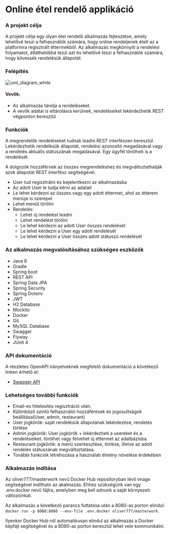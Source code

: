 # Online étel rendelő applikáció
### A projekt célja
A projekt célja egy olyan étel rendelő alkalmazás fejlesztése, 
amely lehetővé teszi a felhasználók számára, hogy online rendeljenek ételt az a platformra regisztrált éttermekből.
Az alkalmazás megkönnyíti a rendelési folyamatot, átláthatóbbá teszi azt és lehetővé teszi a 
felhasználók számára, hogy kövessék rendelésük állapotát.


### Felépítés

![uml_diagram_white](https://github.com/green-fox-academy/Oliver9579-masterwork/blob/2a8afa4356eab1a445454621088b7aa64d738f04/masterwork%20databases.png)


#### Vevők:

- Az alkalmazás tárolja a rendeléseket.
- A vevők adatai is eltárolásra kerülnek, rendeléseiket lekérdezhetik REST végponton keresztül
### Funkciók
A megrendelők rendeléseket tudnak leadni REST interfészen keresztül. Lekérdezhetik rendelésük állapotát,
rendelési azonosító megadásával vagy a rendelés aktuális státuszának megadásával. Egy ügyfél törölheti is a rendelését.

A dolgozók hozzáférnek az összes megrendeléshez és megváltoztathatják azok állapotát REST interfész segítségével.

- User tud regisztrálni és bejelentkezni az alkalmazásba
- Az adott User le tudja kérni az adatait
- Le lehet kérdezni az összes vagy egy adott éttermet, ahol az étterem menüje is szerepel
- Lehet menüt törölni
- Rendelés:
  - Lehet új rendelést leadni
  - Lehet rendelést törölni
  - Le lehet kérdezni az adott User összes rendelését
  - Le lehet kérdezni a User egy adott rendelését
  - Le lehet kérdezni a User összes adott státuszú rendelését

### Az alkalmazás megvalósításához szükséges eszközök
- Java 8
- Gradle
- Spring boot
- REST API
- Spring Data JPA
- Spring Security
- Spring Dotenv
- JWT
- H2 Database
- Mockito
- Docker
- Git
- MySQL Database
- Swagger
- Flyway
- JUnit 4

### API dokumentáció
A részletes OpenAPI irányelveknek megfelelő dokumentáció a következő linken érhető el:
- [Swagger API](https://app.swaggerhub.com/apis-docs/SZABOTEMPLEOLIVER200/oliver-masterwork_api/1.0.0)


### Lehetséges további funkciók
- Email-es hitelesítés regisztráció után.
- Különböző szintű felhasználói hozzáférések és jogosultságok beállítása(User, admin, restaurant)
- User jogkörök: saját rendelésük állapotának lekérdezése, rendelés törlése
- Admin jogkörök: User jogkörök + lekérdezheti a usereket és a rendeléseiket. törölhet vagy felvehet új éttermet az adatbázisba.
- Restaurant jogkörök: a menü szerkesztése, törlése, illetve az adott rendelés státuszának megváltoztatása.
- További funkciók létrehozása a használati élmény növelése érdekében


### Alkalmazás indítása
Az oliver777/masterwork nevű Docker Hub repositoryban lévő image segítségével indítható az akalmazás. Ehhez szükségünk van egy .env.docker nevű fájlra, amelyben meg kell adnunk a saját környezeti változóinkat.

Az alkalmazás a következő parancs futtatása után a 8080-as porton elindul:
`docker run -p 8080:8080 --env-file .env.docker oliver777/masterwork`.

Ilyenkor Docker Hub-ról automatikusan elindul az alkalmazás a Docker képfájl segítségével és a 8080-as porton keresztül lehet vele kommunikálni.